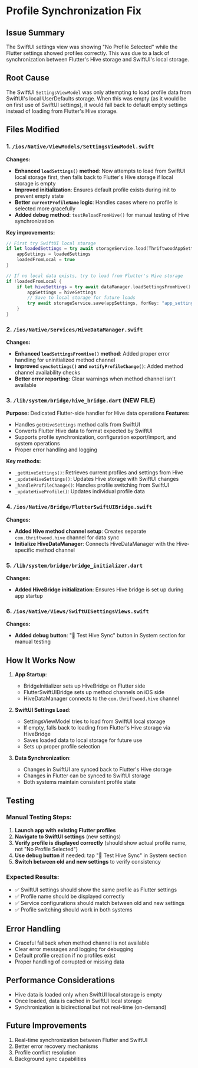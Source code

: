 # Profile Synchronization Fix

## Issue Summary

The SwiftUI settings view was showing "No Profile Selected" while the Flutter settings showed profiles correctly. This was due to a lack of synchronization between Flutter's Hive storage and SwiftUI's local storage.

## Root Cause

The SwiftUI `SettingsViewModel` was only attempting to load profile data from SwiftUI's local UserDefaults storage. When this was empty (as it would be on first use of SwiftUI settings), it would fall back to default empty settings instead of loading from Flutter's Hive storage.

## Files Modified

### 1. `/ios/Native/ViewModels/SettingsViewModel.swift`

**Changes:**

- **Enhanced `loadSettings()` method**: Now attempts to load from SwiftUI local storage first, then falls back to Flutter's Hive storage if local storage is empty
- **Improved initialization**: Ensures default profile exists during init to prevent empty state
- **Better `currentProfileName` logic**: Handles cases where no profile is selected more gracefully
- **Added debug method**: `testReloadFromHive()` for manual testing of Hive synchronization

**Key improvements:**

```swift
// First try SwiftUI local storage
if let loadedSettings = try await storageService.load(ThriftwoodAppSettings.self, forKey: "app_settings") {
    appSettings = loadedSettings
    loadedFromLocal = true
}

// If no local data exists, try to load from Flutter's Hive storage
if !loadedFromLocal {
    if let hiveSettings = try await dataManager.loadSettingsFromHive() {
        appSettings = hiveSettings
        // Save to local storage for future loads
        try await storageService.save(appSettings, forKey: "app_settings")
    }
}
```

### 2. `/ios/Native/Services/HiveDataManager.swift`

**Changes:**

- **Enhanced `loadSettingsFromHive()` method**: Added proper error handling for uninitialized method channel
- **Improved `syncSettings()` and `notifyProfileChange()`**: Added method channel availability checks
- **Better error reporting**: Clear warnings when method channel isn't available

### 3. `/lib/system/bridge/hive_bridge.dart` (NEW FILE)

**Purpose:** Dedicated Flutter-side handler for Hive data operations
**Features:**

- Handles `getHiveSettings` method calls from SwiftUI
- Converts Flutter Hive data to format expected by SwiftUI
- Supports profile synchronization, configuration export/import, and system operations
- Proper error handling and logging

**Key methods:**

- `_getHiveSettings()`: Retrieves current profiles and settings from Hive
- `_updateHiveSettings()`: Updates Hive storage with SwiftUI changes
- `_handleProfileChange()`: Handles profile switching from SwiftUI
- `_updateHiveProfile()`: Updates individual profile data

### 4. `/ios/Native/Bridge/FlutterSwiftUIBridge.swift`

**Changes:**

- **Added Hive method channel setup**: Creates separate `com.thriftwood.hive` channel for data sync
- **Initialize HiveDataManager**: Connects HiveDataManager with the Hive-specific method channel

### 5. `/lib/system/bridge/bridge_initializer.dart`

**Changes:**

- **Added HiveBridge initialization**: Ensures Hive bridge is set up during app startup

### 6. `/ios/Native/Views/SwiftUISettingsViews.swift`

**Changes:**

- **Added debug button**: "🔄 Test Hive Sync" button in System section for manual testing

## How It Works Now

1. **App Startup**:

   - BridgeInitializer sets up HiveBridge on Flutter side
   - FlutterSwiftUIBridge sets up method channels on iOS side
   - HiveDataManager connects to the `com.thriftwood.hive` channel

2. **SwiftUI Settings Load**:

   - SettingsViewModel tries to load from SwiftUI local storage
   - If empty, falls back to loading from Flutter's Hive storage via HiveBridge
   - Saves loaded data to local storage for future use
   - Sets up proper profile selection

3. **Data Synchronization**:
   - Changes in SwiftUI are synced back to Flutter's Hive storage
   - Changes in Flutter can be synced to SwiftUI storage
   - Both systems maintain consistent profile state

## Testing

### Manual Testing Steps:

1. **Launch app with existing Flutter profiles**
2. **Navigate to SwiftUI settings** (new settings)
3. **Verify profile is displayed correctly** (should show actual profile name, not "No Profile Selected")
4. **Use debug button** if needed: tap "🔄 Test Hive Sync" in System section
5. **Switch between old and new settings** to verify consistency

### Expected Results:

- ✅ SwiftUI settings should show the same profile as Flutter settings
- ✅ Profile name should be displayed correctly
- ✅ Service configurations should match between old and new settings
- ✅ Profile switching should work in both systems

## Error Handling

- Graceful fallback when method channel is not available
- Clear error messages and logging for debugging
- Default profile creation if no profiles exist
- Proper handling of corrupted or missing data

## Performance Considerations

- Hive data is loaded only when SwiftUI local storage is empty
- Once loaded, data is cached in SwiftUI local storage
- Synchronization is bidirectional but not real-time (on-demand)

## Future Improvements

1. Real-time synchronization between Flutter and SwiftUI
2. Better error recovery mechanisms
3. Profile conflict resolution
4. Background sync capabilities
